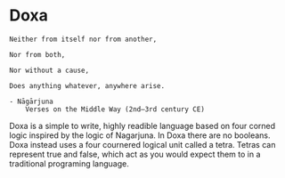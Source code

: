 # Doxa

```
Neither from itself nor from another,

Nor from both,

Nor without a cause,

Does anything whatever, anywhere arise.

- Nāgārjuna
    Verses on the Middle Way (2nd–3rd century CE)
```

Doxa is a simple to write, highly readible language based on four corned logic inspired by the logic of Nagarjuna. In Doxa there are no booleans. Doxa instead uses a four cournered logical unit called a tetra. Tetras can represent true and false, which act as you would expect them to in a traditional programing language.
